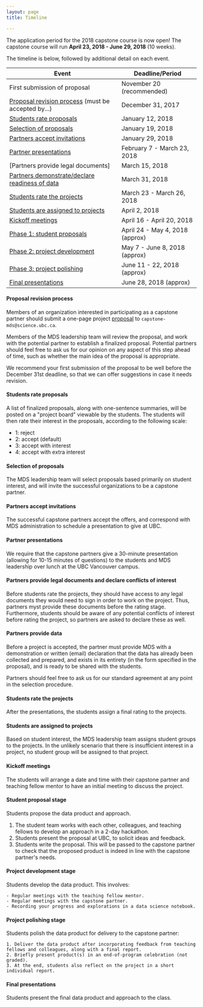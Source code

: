 ```yaml
---
layout: page
title: Timeline

---
```


The application period for the 2018 capstone course is now open!
The capstone course will run __April 23, 2018 - June 29, 2018__ (10 weeks).

The timeline is below, followed by additional detail on each event. 

| Event | Deadline/Period |
| ----- | ---- |
| First submission of proposal | November 20 (recommended) |
| [Proposal revision process](#proposal-revision-process) (must be accepted by...) | December 31, 2017  |
| [Students rate proposals](#students-rate-proposals) | January 12, 2018  |
| [Selection of proposals](#selection-of-proposals) | January 19, 2018   |
| [Partners accept invitations](#partners-accept-invitations) | January 29, 2018  |
| [Partner presentations](#partner-presentations)       | February 7 - March 23, 2018 |
| [Partners provide legal documents] | March 15, 2018  |
| [Partners demonstrate/declare readiness of data](#partners-provide-data)  | March 31, 2018 |
| [Students rate the projects](#students-rate-the-projects)  | March 23 - March 26, 2018 |
| [Students are assigned to projects](#students-are-assigned-to-projects) | April 2, 2018  |
| [Kickoff meetings](#kickoff-meetings)    | April 16 - April 20, 2018 |
| [Phase 1: student proposals](#student-proposals) |  April 24 - May 4, 2018 (approx) |
| [Phase 2: project development](#project-development-stage) | May 7 - June 8, 2018 (approx)  |
| [Phase 3: project polishing](#project-polishing-stage) | June 11 - 22, 2018 (approx) |
| [Final presentations](#final-presentations) | June 28, 2018 (approx) |

#### Proposal revision process

Members of an organization interested in participating as a capstone partner should submit a one-page project [proposal](https://ubc-mds.github.io/capstone/partner_info/#proposals) to `capstone-mds@science.ubc.ca`.

Members of the MDS leadership team will review the proposal, and work with the potential partner to establish a finalized proposal. Potential partners should feel free to ask us for our opinion on any aspect of this step ahead of time, such as whether the main idea of the proposal is appropriate.

We recommend your first submission of the proposal to be well before the December 31st deadline, so that we can offer suggestions in case it needs revision.

#### Students rate proposals

A list of finalized proposals, along with one-sentence summaries, will be posted on a "project board" viewable by the students. The students will then rate their interest in the proposals, according to the following scale:

- 1: reject
- 2: accept (default)
- 3: accept with interest
- 4: accept with extra interest

#### Selection of proposals

The MDS leadership team will select proposals based primarily on student interest, and will invite the successful organizations to be a capstone partner.

#### Partners accept invitations

The successful capstone partners accept the offers, and correspond with MDS administration to schedule a presentation to give at UBC.

#### Partner presentations

We require that the capstone partners give a 30-minute presentation (allowing for 10-15 minutes of questions) to the students and MDS leadership over lunch at the UBC Vancouver campus.

#### Partners provide legal documents and declare conflicts of interest

Before students rate the projects, they should have access to any legal documents they would need to sign in order to work on the project. Thus, partners myst provide these documents before the rating stage. Furthermore, students should be aware of any potential conflicts of interest before rating the project, so partners are asked to declare these as well.

#### Partners provide data

Before a project is accepted, the partner must provide MDS with a demonstration or written (email) declaration that the data has already been collected and prepared, and exists in its entirety (in the form specified in the proposal), and is ready to be shared with the students.

Partners should feel free to ask us for our standard agreement at any point in the selection procedure.


#### Students rate the projects

After the presentations, the students assign a final rating to the projects.

#### Students are assigned to projects

Based on student interest, the MDS leadership team assigns student groups to the projects. In the unlikely scenario that there is insufficient interest in a project, no student group will be assigned to that project.

#### Kickoff meetings

The students will arrange a date and time with their capstone partner and teaching fellow mentor to have an initial meeting to discuss the project.

#### Student proposal stage

Students propose the data product and approach.

  1. The student team works with each other, colleagues, and teaching fellows to develop an approach in a 2-day hackathon.
  2. Students present the proposal at UBC, to solicit ideas and feedback.
  3. Students write the proposal. This will be passed to the capstone partner to check that the proposed product is indeed in line with the capstone partner's needs.

#### Project development stage

Students develop the data product. This involves:

    - Regular meetings with the teaching fellow mentor.
    - Regular meetings with the capstone partner.
    - Recording your progress and explorations in a data science notebook.

#### Project polishing stage

Students polish the data product for delivery to the capstone partner:

    1. Deliver the data product after incorporating feedback from teaching fellows and colleagues, along with a final report.
    2. Briefly present product(s) in an end-of-program celebration (not graded).
    3. At the end, students also reflect on the project in a short individual report.

#### Final presentations

Students present the final data product and approach to the class.
